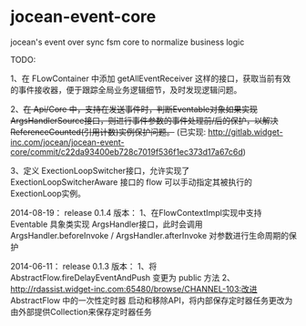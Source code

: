 jocean-event-core
==============

jocean's event over sync fsm core to normalize business logic

TODO:

  1、在 FLowContainer 中添加 getAllEventReceiver 这样的接口，获取当前有效的事件接收器，便于跟踪全局业务逻辑细节，及时发现逻辑问题。

  2、~~在 Api/Core 中，支持在发送事件时，判断Eventable对象如果实现 ArgsHandlerSource接口，则进行事件参数的事件处理前/后的保护，以解决ReferenceCounted(引用计数)实例保护问题。~~
    (已实现: http://gitlab.widget-inc.com/jocean/jocean-event-core/commit/c22da93400eb728c7019f536f1ec373d17a67c6d)

  3、定义 ExectionLoopSwitcher接口，允许实现了 ExectionLoopSwitcherAware 接口的 flow 可以手动指定其被执行的 ExectionLoop实例。

2014-08-19： release 0.1.4 版本：
  1、在FlowContextImpl实现中支持 Eventable 具象类实现 ArgsHandler接口，此时会调用ArgsHandler.beforeInvoke / ArgsHandler.afterInvoke 对参数进行生命周期的保护

2014-06-11： release 0.1.3 版本：
  1、将 AbstractFlow.fireDelayEventAndPush 变更为 public 方法
  2、http://rdassist.widget-inc.com:65480/browse/CHANNEL-103:改进 AbstractFlow 中的一次性定时器 启动和移除API，将内部保存定时器任务更改为由外部提供Collection<Detachable>来保存定时器任务

